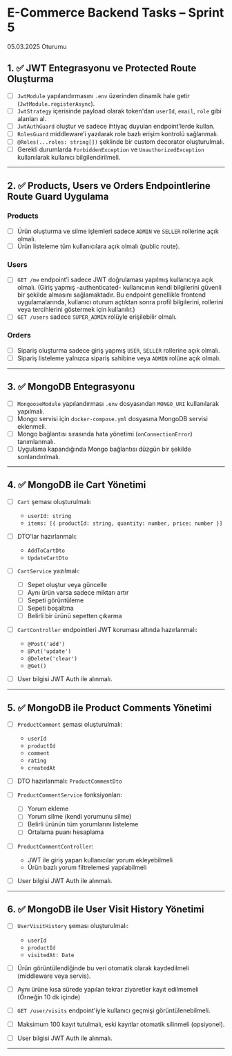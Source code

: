 # E-Commerce Backend Tasks – Sprint 5

05.03.2025 Oturumu

## 1. ✅ JWT Entegrasyonu ve Protected Route Oluşturma

- [ ] `JwtModule` yapılandırmasını `.env` üzerinden dinamik hale getir (`JwtModule.registerAsync`).
- [ ] `JwtStrategy` içerisinde payload olarak token'dan `userId`, `email`, `role` gibi alanları al.
- [ ] `JwtAuthGuard` oluştur ve sadece ihtiyaç duyulan endpoint’lerde kullan.
- [ ] `RolesGuard` middleware’i yazılarak role bazlı erişim kontrolü sağlanmalı.
- [ ] `@Roles(...roles: string[])` şeklinde bir custom decorator oluşturulmalı.
- [ ] Gerekli durumlarda `ForbiddenException` ve `UnauthorizedException` kullanılarak kullanıcı bilgilendirilmeli.

---

## 2. ✅ Products, Users ve Orders Endpointlerine Route Guard Uygulama

### Products

- [ ] Ürün oluşturma ve silme işlemleri sadece `ADMIN` ve `SELLER` rollerine açık olmalı.
- [ ] Ürün listeleme tüm kullanıcılara açık olmalı (public route).

### Users

- [ ] `GET /me` endpoint’i sadece JWT doğrulaması yapılmış kullanıcıya açık olmalı. (Giriş yapmış -authenticated- kullanıcının kendi bilgilerini güvenli bir şekilde almasını sağlamaktadır. Bu endpoint genellikle frontend uygulamalarında, kullanıcı oturum açtıktan sonra profil bilgilerini, rollerini veya tercihlerini göstermek için kullanılır.)
- [ ] `GET /users` sadece `SUPER_ADMIN` rolüyle erişilebilir olmalı.

### Orders

- [ ] Sipariş oluşturma sadece giriş yapmış `USER`, `SELLER` rollerine açık olmalı.
- [ ] Sipariş listeleme yalnızca sipariş sahibine veya `ADMIN` rolüne açık olmalı.

---

## 3. ✅ MongoDB Entegrasyonu

- [ ] `MongooseModule` yapılandırması `.env` dosyasından `MONGO_URI` kullanılarak yapılmalı.
- [ ] Mongo servisi için `docker-compose.yml` dosyasına MongoDB servisi eklenmeli.
- [ ] Mongo bağlantısı sırasında hata yönetimi (`onConnectionError`) tanımlanmalı.
- [ ] Uygulama kapandığında Mongo bağlantısı düzgün bir şekilde sonlandırılmalı.

---

## 4. ✅ MongoDB ile Cart Yönetimi

- [ ] `Cart` şeması oluşturulmalı:

  - `userId: string`
  - `items: [{ productId: string, quantity: number, price: number }]`

- [ ] DTO'lar hazırlanmalı:

  - `AddToCartDto`
  - `UpdateCartDto`

- [ ] `CartService` yazılmalı:

  - [ ] Sepet oluştur veya güncelle
  - [ ] Aynı ürün varsa sadece miktarı artır
  - [ ] Sepeti görüntüleme
  - [ ] Sepeti boşaltma
  - [ ] Belirli bir ürünü sepetten çıkarma

- [ ] `CartController` endpointleri JWT koruması altında hazırlanmalı:

  - `@Post('add')`
  - `@Put('update')`
  - `@Delete('clear')`
  - `@Get()`

- [ ] User bilgisi JWT Auth ile alınmalı.

---

## 5. ✅ MongoDB ile Product Comments Yönetimi

- [ ] `ProductComment` şeması oluşturulmalı:

  - `userId`
  - `productId`
  - `comment`
  - `rating`
  - `createdAt`

- [ ] DTO hazırlanmalı: `ProductCommentDto`

- [ ] `ProductCommentService` fonksiyonları:

  - [ ] Yorum ekleme
  - [ ] Yorum silme (kendi yorumunu silme)
  - [ ] Belirli ürünün tüm yorumlarını listeleme
  - [ ] Ortalama puanı hesaplama

- [ ] `ProductCommentController`:

  - JWT ile giriş yapan kullanıcılar yorum ekleyebilmeli
  - Ürün bazlı yorum filtrelemesi yapılabilmeli

- [ ] User bilgisi JWT Auth ile alınmalı.

---

## 6. ✅ MongoDB ile User Visit History Yönetimi

- [ ] `UserVisitHistory` şeması oluşturulmalı:

  - `userId`
  - `productId`
  - `visitedAt: Date`

- [ ] Ürün görüntülendiğinde bu veri otomatik olarak kaydedilmeli (middleware veya servis).
- [ ] Aynı ürüne kısa sürede yapılan tekrar ziyaretler kayıt edilmemeli (Örneğin 10 dk içinde)
- [ ] `GET /user/visits` endpoint'iyle kullanıcı geçmişi görüntülenebilmeli.
- [ ] Maksimum 100 kayıt tutulmalı, eski kayıtlar otomatik silinmeli (opsiyonel).
- [ ] User bilgisi JWT Auth ile alınmalı.

---
